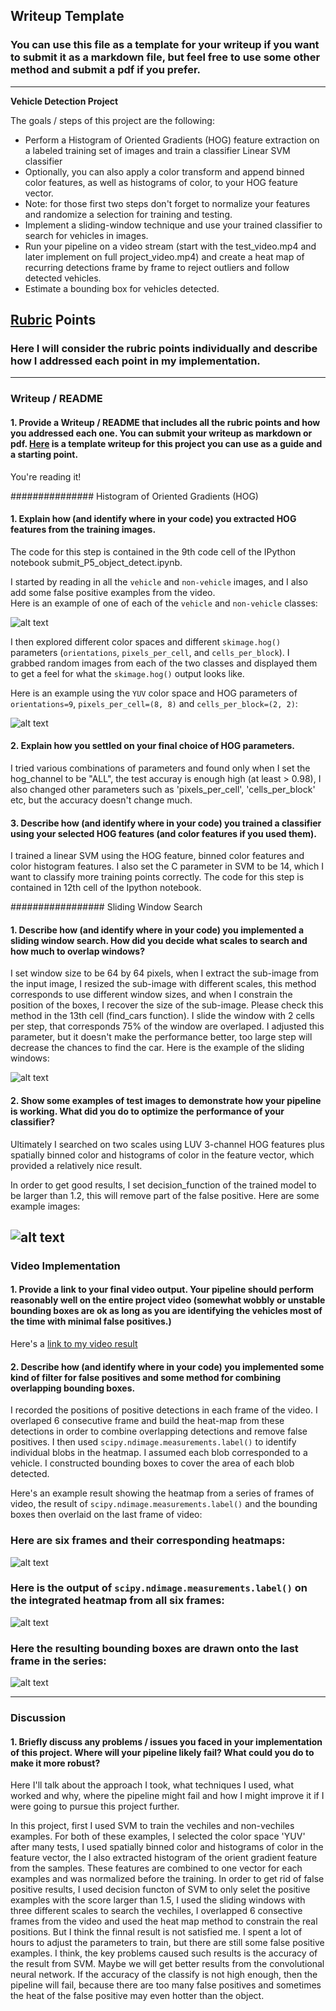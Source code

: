 ## Writeup Template
### You can use this file as a template for your writeup if you want to submit it as a markdown file, but feel free to use some other method and submit a pdf if you prefer.

---

**Vehicle Detection Project**

The goals / steps of this project are the following:

* Perform a Histogram of Oriented Gradients (HOG) feature extraction on a labeled training set of images and train a classifier Linear SVM classifier
* Optionally, you can also apply a color transform and append binned color features, as well as histograms of color, to your HOG feature vector. 
* Note: for those first two steps don't forget to normalize your features and randomize a selection for training and testing.
* Implement a sliding-window technique and use your trained classifier to search for vehicles in images.
* Run your pipeline on a video stream (start with the test_video.mp4 and later implement on full project_video.mp4) and create a heat map of recurring detections frame by frame to reject outliers and follow detected vehicles.
* Estimate a bounding box for vehicles detected.

[//]: # (Image References)
[image1]: ./my_mexamples/car_not_car.png
[image2]: ./my_examples/HOG_example.jpg
[image3]: ./my_examples/sliding_windows.jpg
[image4]: ./my_examples/sliding_window.jpg
[image5]: ./my_examples/bboxes_and_heat.png
[image6]: ./my_examples/labels_map.png
[image7]: ./my_examples/output_bboxes.png
[video1]: ./output_project_video.mp4

## [Rubric](https://review.udacity.com/#!/rubrics/513/view) Points
### Here I will consider the rubric points individually and describe how I addressed each point in my implementation.  

---
### Writeup / README

#### 1. Provide a Writeup / README that includes all the rubric points and how you addressed each one.  You can submit your writeup as markdown or pdf.  [Here](https://github.com/udacity/CarND-Vehicle-Detection/blob/master/writeup_template.md) is a template writeup for this project you can use as a guide and a starting point.  

You're reading it!

############### Histogram of Oriented Gradients (HOG)

#### 1. Explain how (and identify where in your code) you extracted HOG features from the training images.

The code for this step is contained in the 9th code cell of the IPython notebook submit_P5_object_detect.ipynb.  

I started by reading in all the `vehicle` and `non-vehicle` images, and I also add some false positive examples from the video.  
Here is an example of one of each of the `vehicle` and `non-vehicle` classes:

![alt text][image1]

I then explored different color spaces and different `skimage.hog()` parameters (`orientations`, `pixels_per_cell`, and `cells_per_block`).  I grabbed random images from each of the two classes and displayed them to get a feel for what the `skimage.hog()` output looks like.

Here is an example using the `YUV` color space and HOG parameters of `orientations=9`, `pixels_per_cell=(8, 8)` and `cells_per_block=(2, 2)`:


![alt text][image2]

#### 2. Explain how you settled on your final choice of HOG parameters.

I tried various combinations of parameters and found only when I set the hog_channel to be "ALL", the test accuray is enough high (at least > 0.98), I also changed other
parameters such as 'pixels_per_cell', 'cells_per_block' etc, but the accuracy doesn't change much.

#### 3. Describe how (and identify where in your code) you trained a classifier using your selected HOG features (and color features if you used them).

I trained a linear SVM using the HOG feature, binned color features and color histogram features. I also set the C parameter in SVM to be 14, 
which I want to classify more training points correctly. The code for this step is contained in 12th cell of the Ipython notebook.

################# Sliding Window Search

#### 1. Describe how (and identify where in your code) you implemented a sliding window search.  How did you decide what scales to search and how much to overlap windows?


I set window size to be 64 by 64 pixels, when I extract the sub-image from the input image, I resized the sub-image with different scales, this method corresponds to use
different window sizes, and when I constrain the position of the boxes, I recover the size of the sub-image. Please check this method in the 13th cell (find_cars function).
I slide the window with 2 cells per step, that corresponds 75% of the window are overlaped. I adjusted this parameter, but it doesn't make the performance better, too large
step will decrease the chances to find the car. Here is the example of the sliding windows:

![alt text][image3]

#### 2. Show some examples of test images to demonstrate how your pipeline is working.  What did you do to optimize the performance of your classifier?

Ultimately I searched on two scales using LUV 3-channel HOG features plus spatially binned color and histograms of color in the feature vector, which 
provided a relatively nice result.  

In order to get good results, I set decision_function of the trained model to be larger than 1.2, this will remove part of the false positive.
Here are some example images:

![alt text][image4]
---

### Video Implementation

#### 1. Provide a link to your final video output.  Your pipeline should perform reasonably well on the entire project video (somewhat wobbly or unstable bounding boxes are ok as long as you are identifying the vehicles most of the time with minimal false positives.)
Here's a [link to my video result](./project_video.mp4)


#### 2. Describe how (and identify where in your code) you implemented some kind of filter for false positives and some method for combining overlapping bounding boxes.

I recorded the positions of positive detections in each frame of the video. I overlaped 6 consecutive frame and build the heat-map from these detections in order to combine
overlapping detections and remove false positives. I then used `scipy.ndimage.measurements.label()` to identify individual blobs in the heatmap.  I  assumed each blob corresponded to a vehicle.  I constructed bounding boxes to cover the area of each blob detected.  

Here's an example result showing the heatmap from a series of frames of video, the result of `scipy.ndimage.measurements.label()` and the bounding boxes then overlaid on the last frame of video:

### Here are six frames and their corresponding heatmaps:

![alt text][image5]

### Here is the output of `scipy.ndimage.measurements.label()` on the integrated heatmap from all six frames:
![alt text][image6]

### Here the resulting bounding boxes are drawn onto the last frame in the series:
![alt text][image7]



---

### Discussion

#### 1. Briefly discuss any problems / issues you faced in your implementation of this project.  Where will your pipeline likely fail?  What could you do to make it more robust?

Here I'll talk about the approach I took, what techniques I used, what worked and why, where the pipeline might fail and how I might improve it if I were going to pursue this project further.  


In this project, first I used SVM to train the vechiles and non-vechiles examples. For both of these examples, I selected the color space 'YUV' after many tests, I used spatially binned color and histograms of color in the feature vector, the I also extracted histogram of the orient gradient feature from the samples. These features are combined to one vector for
each examples and was normalized before the training. In order to get rid of false positive results, I used decision functon of SVM to only selet the positive examples 
with the score larger than 1.5, I used the sliding windows with three different scales to search the vechiles, I overlapped 6 consective frames from the video and used the 
heat map method to constrain the real positions. But I think the finnal result is not satisfied me. I spent a lot of hours to adjust the parameters to train, but there are
still some false positive examples. I think, the key problems caused such results is the accuracy of the result from SVM. Maybe we will get better results from the convolutional neural network. If the accuracy of the classify is not high enough, then the pipeline will fail, because there are too many false positives and sometimes the heat of the false positive may even hotter than the object.


